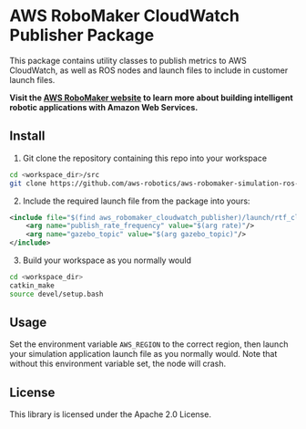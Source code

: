 # AWS RoboMaker CloudWatch Publisher Package

This package contains utility classes to publish metrics to AWS CloudWatch, as well as ROS nodes and launch files to include in customer launch files.

**Visit the [AWS RoboMaker website](https://aws.amazon.com/robomaker/) to learn more about building intelligent robotic applications with Amazon Web Services.**

## Install

1. Git clone the repository containing this repo into your workspace
```bash
cd <workspace_dir>/src
git clone https://github.com/aws-robotics/aws-robomaker-simulation-ros-pkgs.git
```

2. Include the required launch file from the package into yours:
```xml
<include file="$(find aws_robomaker_cloudwatch_publisher)/launch/rtf_cloudwatch_publisher.launch">
    <arg name="publish_rate_frequency" value="$(arg rate)"/>
    <arg name="gazebo_topic" value="$(arg gazebo_topic)"/>
</include>
```

3. Build your workspace as you normally would
```bash
cd <workspace_dir>
catkin_make
source devel/setup.bash
```

## Usage

Set the environment variable `AWS_REGION` to the correct region, then launch your simulation application launch file as you normally would.
Note that without this environment variable set, the node will crash.

## License

This library is licensed under the Apache 2.0 License.
